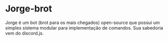 # Jorge-brot
Jorge é um bot (brot para os mais chegados) open-source que possui um  simples sistema modular para implementação de comandos. Sua sabedoria vem do discord.js.
